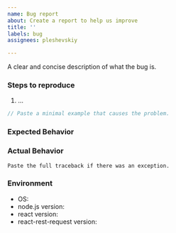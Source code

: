 ```yaml
---
name: Bug report
about: Create a report to help us improve
title: ''
labels: bug
assignees: pleshevskiy

---
```


<!-- Describe the bug -->
A clear and concise description of what the bug is.

### Steps to reproduce
1. ...

```typescript
// Paste a minimal example that causes the problem.
```

### Expected Behavior
<!-- Tell us what should happen. -->


### Actual Behavior
<!-- Tell us what happens instead. -->

```
Paste the full traceback if there was an exception.
```

### Environment

* OS: 
* node.js version:
* react version:
* react-rest-request version:
